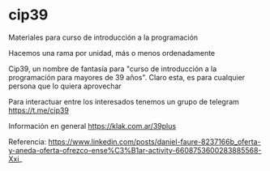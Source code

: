 # cip39
Materiales para curso de introducción a la programación

Hacemos una rama por unidad, más o menos ordenadamente

Cip39, un nombre de fantasía para "curso de introducción a la programación para mayores de 39 años". Claro esta, es para cualquier persona que lo quiera aprovechar

Para interactuar entre los interesados tenemos un grupo de telegram https://t.me/cip39

Información en general https://klak.com.ar/39plus

Referencia: https://www.linkedin.com/posts/daniel-faure-8237166b_oferta-y-aneda-oferta-ofrezco-ense%C3%B1ar-activity-6608753600283885568-Xxi_
